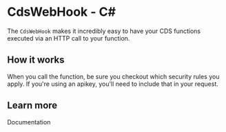 ﻿# CdsWebHook - C<span>#</span>

The `CdsWebHook` makes it incredibly easy to have your CDS functions executed via an HTTP call to your function.

## How it works

When you call the function, be sure you checkout which security rules you apply. If you're using an apikey, you'll need to include that in your request.

## Learn more

<TODO> Documentation 